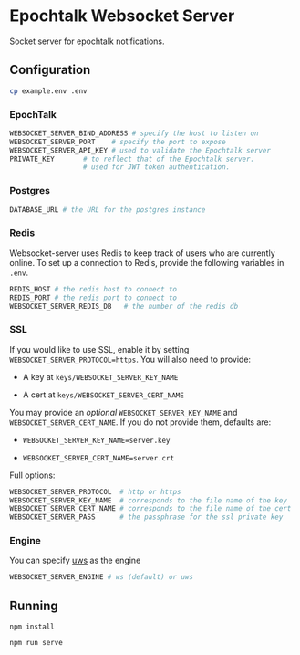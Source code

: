 Epochtalk Websocket Server
=======================

Socket server for epochtalk notifications.

Configuration
-------------

```bash
cp example.env .env
```

### EpochTalk

```bash
WEBSOCKET_SERVER_BIND_ADDRESS # specify the host to listen on
WEBSOCKET_SERVER_PORT    # specify the port to expose
WEBSOCKET_SERVER_API_KEY # used to validate the Epochtalk server
PRIVATE_KEY       # to reflect that of the Epochtalk server.
                  # used for JWT token authentication.
```

### Postgres

```bash
DATABASE_URL # the URL for the postgres instance
```

### Redis

Websocket-server uses Redis to keep track of users who are currently online.  To
set up a connection to Redis, provide the following variables in `.env`.

```bash
REDIS_HOST # the redis host to connect to
REDIS_PORT # the redis port to connect to
WEBSOCKET_SERVER_REDIS_DB   # the number of the redis db
```

### SSL

If you would like to use SSL, enable it by setting `WEBSOCKET_SERVER_PROTOCOL=https`.
You will also need to provide:

 * A key at `keys/WEBSOCKET_SERVER_KEY_NAME`

 * A cert at `keys/WEBSOCKET_SERVER_CERT_NAME`

You may provide an *optional* `WEBSOCKET_SERVER_KEY_NAME` and `WEBSOCKET_SERVER_CERT_NAME`.
If you do not provide them, defaults are:

  * `WEBSOCKET_SERVER_KEY_NAME=server.key`

  * `WEBSOCKET_SERVER_CERT_NAME=server.crt`

Full options:

```bash
WEBSOCKET_SERVER_PROTOCOL  # http or https
WEBSOCKET_SERVER_KEY_NAME  # corresponds to the file name of the key
WEBSOCKET_SERVER_CERT_NAME # corresponds to the file name of the cert
WEBSOCKET_SERVER_PASS      # the passphrase for the ssl private key
```

### Engine

You can specify [uws](https://www.npmjs.com/package/uws) as the engine

```bash
WEBSOCKET_SERVER_ENGINE # ws (default) or uws
```



Running
-------

```
npm install

npm run serve
```
